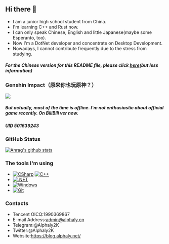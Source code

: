 ## Hi there 👋
- I am a junior high school student from China.
- I'm learning C++ and Rust now.
- I can only speak Chinese, English and little Japanese(maybe some Esperanto, too).
- Now I'm a DotNet developer and concentrate on Desktop Development.
- Nowadays, I cannot contribute frequently due to the stress from studying.
##### **For the Chinese version for this README file, please click [here](i18n/README_zh-cn.md)(but less information)**
### Genshin Impact（原来你也玩原神？）
![](https://genshin-card.getloli.com/12/217609436.png)

##### But actually, most of the time is offline. I'm not enthusiastic about official game recently. On BiliBili ver now.
##### UID 501639243
### GitHub Status
[![Anrag's github stats](https://github-readme-stats.vercel.app/api?username=alphaly2k)](https://github.com/anuraghazra/github-readme-stats)
### The tools I'm using
- [![CSharp](https://img.shields.io/badge/C%23-0B9E0B.svg?style=flat-square&logo=csharp&logoColor=fff)](https://docs.microsoft.com/en-us/dotnet/csharp/) [![C++](https://img.shields.io/badge/C++-649ad2.svg?style=flat-square&logo=cplusplus&logoColor=fff)](https://www.cplusplus.com/)
- [![.NET](https://img.shields.io/badge/.NET-512BD4.svg?style=flat-square&logo=dotnet&logoColor=white)](https://dotnet.microsoft.com/)
- [![Windows](https://img.shields.io/badge/Windows11-0078d7?style=flat-square&logo=windows&logoColor=fff)](https://blogs.windows.com/)
- [![Git](https://img.shields.io/badge/-Git-f05032?style=flat-square&logo=git&logoColor=white)](https://git-scm.com/)
### Contacts
- Tencent OICQ:1990369867
- E-mail Address:admin@alphaly.cn
- Telegram:@Alphaly2K
- Twitter:@Alphaly2K
- Website:https://blog.alphaly.net/
